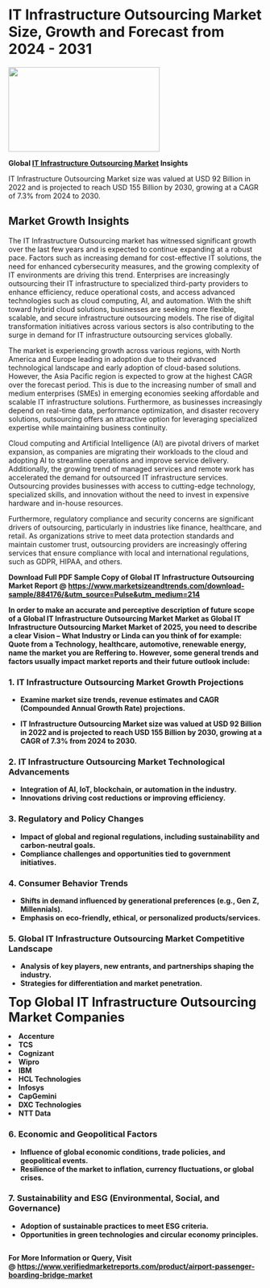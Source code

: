 <H1>IT Infrastructure Outsourcing Market Size, Growth and Forecast from 2024 - 2031</H1><img class="aligncenter size-medium wp-image-584254" src="https://thirdeyenews.in/wp-content/uploads/2024/09/Global-Market-Research-300x168.jpeg" alt="" width="300" height="168" /><p><strong>Global&nbsp;<a href="https://www.marketsizeandtrends.com/download-sample/884176/&amp;utm_source=Pulse&amp;utm_medium=214">IT Infrastructure Outsourcing Market</a> Insights</strong></p><p>IT Infrastructure Outsourcing Market size was valued at USD 92 Billion in 2022 and is projected to reach USD 155 Billion by 2030, growing at a CAGR of 7.3% from 2024 to 2030.</p><p><h2>Market Growth Insights</h2> <p>The IT Infrastructure Outsourcing market has witnessed significant growth over the last few years and is expected to continue expanding at a robust pace. Factors such as increasing demand for cost-effective IT solutions, the need for enhanced cybersecurity measures, and the growing complexity of IT environments are driving this trend. Enterprises are increasingly outsourcing their IT infrastructure to specialized third-party providers to enhance efficiency, reduce operational costs, and access advanced technologies such as cloud computing, AI, and automation. With the shift toward hybrid cloud solutions, businesses are seeking more flexible, scalable, and secure infrastructure outsourcing models. The rise of digital transformation initiatives across various sectors is also contributing to the surge in demand for IT infrastructure outsourcing services globally.</p> <p><strong></strong></p> <p>The market is experiencing growth across various regions, with North America and Europe leading in adoption due to their advanced technological landscape and early adoption of cloud-based solutions. However, the Asia Pacific region is expected to grow at the highest CAGR over the forecast period. This is due to the increasing number of small and medium enterprises (SMEs) in emerging economies seeking affordable and scalable IT infrastructure solutions. Furthermore, as businesses increasingly depend on real-time data, performance optimization, and disaster recovery solutions, outsourcing offers an attractive option for leveraging specialized expertise while maintaining business continuity.</p> <p>Cloud computing and Artificial Intelligence (AI) are pivotal drivers of market expansion, as companies are migrating their workloads to the cloud and adopting AI to streamline operations and improve service delivery. Additionally, the growing trend of managed services and remote work has accelerated the demand for outsourced IT infrastructure services. Outsourcing provides businesses with access to cutting-edge technology, specialized skills, and innovation without the need to invest in expensive hardware and in-house resources.</p> <p>Furthermore, regulatory compliance and security concerns are significant drivers of outsourcing, particularly in industries like finance, healthcare, and retail. As organizations strive to meet data protection standards and maintain customer trust, outsourcing providers are increasingly offering services that ensure compliance with local and international regulations, such as GDPR, HIPAA, and others.</p> <p><strong></p><p><span class=""><strong>Download Full PDF Sample Copy of Global IT Infrastructure Outsourcing Market Report</strong> @ <a href="https://www.marketsizeandtrends.com/download-sample/884176/&amp;utm_source=Pulse&amp;utm_medium=214" target="_blank">https://www.marketsizeandtrends.com/download-sample/884176/&amp;utm_source=Pulse&amp;utm_medium=214</a></span></p><p>In order to make an accurate and perceptive description of future scope of a Global&nbsp;IT Infrastructure Outsourcing Market Market as Global&nbsp;IT Infrastructure Outsourcing Market Market of 2025, you need to describe a clear Vision &ndash; What Industry or Linda can you think of for example: Quote from a Technology, healthcare, automotive, renewable energy, name the market you are Reffering to. However, some general trends and factors usually impact market reports and their future outlook include:</p><h3>1.&nbsp;<strong>IT Infrastructure Outsourcing Market Growth Projections</strong></h3><ul><li>Examine market size trends, revenue estimates and CAGR (Compounded Annual Growth Rate) projections.</li><li><p>IT Infrastructure Outsourcing Market size was valued at USD 92 Billion in 2022 and is projected to reach USD 155 Billion by 2030, growing at a CAGR of 7.3% from 2024 to 2030.</p></li></ul><h3>2.&nbsp;<strong>IT Infrastructure Outsourcing Market Technological Advancements</strong></h3><ul><li>Integration of AI, IoT, blockchain, or automation in the industry.</li><li>Innovations driving cost reductions or improving efficiency.</li></ul><h3>3.&nbsp;<strong>Regulatory and Policy Changes</strong></h3><ul><li>Impact of global and regional regulations, including sustainability and carbon-neutral goals.</li><li>Compliance challenges and opportunities tied to government initiatives.</li></ul><h3>4.&nbsp;<strong>Consumer Behavior Trends</strong></h3><ul><li>Shifts in demand influenced by generational preferences (e.g., Gen Z, Millennials).</li><li>Emphasis on eco-friendly, ethical, or personalized products/services.</li></ul><h3>5.&nbsp;<strong>Global IT Infrastructure Outsourcing Market Competitive Landscape</strong></h3><ul><li>Analysis of key players, new entrants, and partnerships shaping the industry.</li><li>Strategies for differentiation and market penetration.</li></ul><p data-pm-slice="1 1 []"><span style="color: inherit; font-family: inherit; font-size: 25px;">Top Global IT Infrastructure Outsourcing Market Companies</span></p><div class="" data-test-id=""><p><li>Accenture</li><li> TCS</li><li> Cognizant</li><li> Wipro</li><li> IBM</li><li> HCL Technologies</li><li> Infosys</li><li> CapGemini</li><li> DXC Technologies</li><li> NTT Data</li></p></div><h3>6.&nbsp;<strong>Economic and Geopolitical Factors</strong></h3><ul><li>Influence of global economic conditions, trade policies, and geopolitical events.</li><li>Resilience of the market to inflation, currency fluctuations, or global crises.</li></ul><h3>7.&nbsp;<strong>Sustainability and ESG (Environmental, Social, and Governance)</strong></h3><ul><li>Adoption of sustainable practices to meet ESG criteria.</li><li>Opportunities in green technologies and circular economy principles.</li></ul><h2><strong style="font-size: 14px;">For More Information or Query, Visit @&nbsp;</strong><a style="background-color: #ffffff; font-size: 14px;" href="https://www.marketsizeandtrends.com/report/it-infrastructure-outsourcing-market/" target="_blank">https://www.verifiedmarketreports.com/product/airport-passenger-boarding-bridge-market</a></h2>
